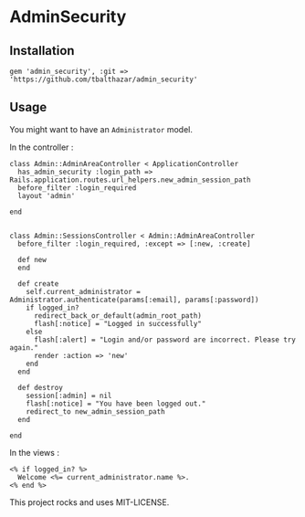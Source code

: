 # AdminSecurity

## Installation
```
gem 'admin_security', :git => 'https://github.com/tbalthazar/admin_security'
```

## Usage
You might want to have an `Administrator` model.

In the controller :
```
class Admin::AdminAreaController < ApplicationController
  has_admin_security :login_path => Rails.application.routes.url_helpers.new_admin_session_path
  before_filter :login_required
  layout 'admin'

end


class Admin::SessionsController < Admin::AdminAreaController
  before_filter :login_required, :except => [:new, :create]
  
  def new
  end
  
  def create
    self.current_administrator = Administrator.authenticate(params[:email], params[:password])
    if logged_in?
      redirect_back_or_default(admin_root_path)
      flash[:notice] = "Logged in successfully"
    else
      flash[:alert] = "Login and/or password are incorrect. Please try again."
      render :action => 'new'
    end
  end
  
  def destroy
    session[:admin] = nil
    flash[:notice] = "You have been logged out."
    redirect_to new_admin_session_path
  end
  
end
```

In the views :
```
<% if logged_in? %>
  Welcome <%= current_administrator.name %>.
<% end %>
```

This project rocks and uses MIT-LICENSE.
